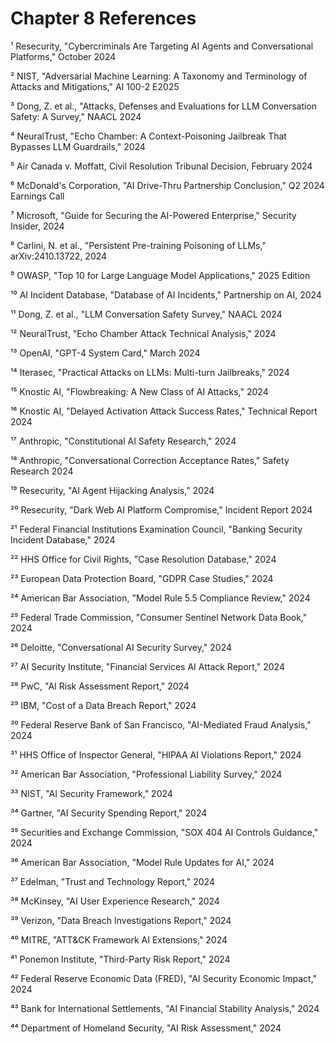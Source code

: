 # Chapter 8 References

¹ Resecurity, "Cybercriminals Are Targeting AI Agents and Conversational Platforms," October 2024

² NIST, "Adversarial Machine Learning: A Taxonomy and Terminology of Attacks and Mitigations," AI 100-2 E2025

³ Dong, Z. et al., "Attacks, Defenses and Evaluations for LLM Conversation Safety: A Survey," NAACL 2024

⁴ NeuralTrust, "Echo Chamber: A Context-Poisoning Jailbreak That Bypasses LLM Guardrails," 2024

⁵ Air Canada v. Moffatt, Civil Resolution Tribunal Decision, February 2024

⁶ McDonald's Corporation, "AI Drive-Thru Partnership Conclusion," Q2 2024 Earnings Call

⁷ Microsoft, "Guide for Securing the AI-Powered Enterprise," Security Insider, 2024

⁸ Carlini, N. et al., "Persistent Pre-training Poisoning of LLMs," arXiv:2410.13722, 2024

⁹ OWASP, "Top 10 for Large Language Model Applications," 2025 Edition

¹⁰ AI Incident Database, "Database of AI Incidents," Partnership on AI, 2024

¹¹ Dong, Z. et al., "LLM Conversation Safety Survey," NAACL 2024

¹² NeuralTrust, "Echo Chamber Attack Technical Analysis," 2024

¹³ OpenAI, "GPT-4 System Card," March 2024

¹⁴ Iterasec, "Practical Attacks on LLMs: Multi-turn Jailbreaks," 2024

¹⁵ Knostic AI, "Flowbreaking: A New Class of AI Attacks," 2024

¹⁶ Knostic AI, "Delayed Activation Attack Success Rates," Technical Report 2024

¹⁷ Anthropic, "Constitutional AI Safety Research," 2024

¹⁸ Anthropic, "Conversational Correction Acceptance Rates," Safety Research 2024

¹⁹ Resecurity, "AI Agent Hijacking Analysis," 2024

²⁰ Resecurity, "Dark Web AI Platform Compromise," Incident Report 2024

²¹ Federal Financial Institutions Examination Council, "Banking Security Incident Database," 2024

²² HHS Office for Civil Rights, "Case Resolution Database," 2024

²³ European Data Protection Board, "GDPR Case Studies," 2024

²⁴ American Bar Association, "Model Rule 5.5 Compliance Review," 2024

²⁵ Federal Trade Commission, "Consumer Sentinel Network Data Book," 2024

²⁶ Deloitte, "Conversational AI Security Survey," 2024

²⁷ AI Security Institute, "Financial Services AI Attack Report," 2024

²⁸ PwC, "AI Risk Assessment Report," 2024

²⁹ IBM, "Cost of a Data Breach Report," 2024

³⁰ Federal Reserve Bank of San Francisco, "AI-Mediated Fraud Analysis," 2024

³¹ HHS Office of Inspector General, "HIPAA AI Violations Report," 2024

³² American Bar Association, "Professional Liability Survey," 2024

³³ NIST, "AI Security Framework," 2024

³⁴ Gartner, "AI Security Spending Report," 2024

³⁵ Securities and Exchange Commission, "SOX 404 AI Controls Guidance," 2024

³⁶ American Bar Association, "Model Rule Updates for AI," 2024

³⁷ Edelman, "Trust and Technology Report," 2024

³⁸ McKinsey, "AI User Experience Research," 2024

³⁹ Verizon, "Data Breach Investigations Report," 2024

⁴⁰ MITRE, "ATT&CK Framework AI Extensions," 2024

⁴¹ Ponemon Institute, "Third-Party Risk Report," 2024

⁴² Federal Reserve Economic Data (FRED), "AI Security Economic Impact," 2024

⁴³ Bank for International Settlements, "AI Financial Stability Analysis," 2024

⁴⁴ Department of Homeland Security, "AI Risk Assessment," 2024